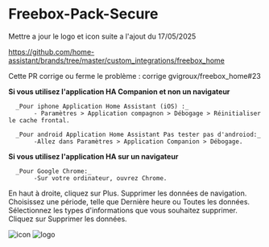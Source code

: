 # Freebox-Pack-Secure
Mettre a jour le logo et icon suite a l'ajout du 17/05/2025

https://github.com/home-assistant/brands/tree/master/custom_integrations/freebox_home

Cette PR corrige ou ferme le problème : corrige gvigroux/freebox_home#23

 **Si vous utilisez l'application HA Companion et non un navigateur**
      
      _Pour iphone Application Home Assistant (iOS) :_
           - Paramètres > Application compagnon > Débogage > Réinitialiser le cache frontal.
     
      _Pour android Application Home Assistant Pas tester pas d'androiod:_
           -Allez dans Paramètres > Application Companion > Débogage.

 **Si vous utilisez l'application HA sur un navigateur**
           
      _Pour Google Chrome:_
           -Sur votre ordinateur, ouvrez Chrome.
En haut à droite, cliquez sur Plus. Supprimer les données de navigation.
Choisissez une période, telle que Dernière heure ou Toutes les données.
Sélectionnez les types d'informations que vous souhaitez supprimer.
Cliquez sur Supprimer les données.

![icon](https://github.com/user-attachments/assets/e3408a0c-9d45-4c2a-97f8-fcf8751f4af2)
![logo](https://github.com/user-attachments/assets/77b8bae4-a0a9-4506-ba6d-77ea4c197262)
